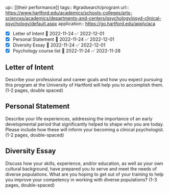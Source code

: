 ---
---
up:: [[their performance]]
tags:: #gradsearch/program
url:: https://www.hartford.edu/academics/schools-colleges/arts-sciences/academics/departments-and-centers/psychology/psyd-clinical-psychology/default.aspx
application:: https://go.hartford.edu/apply/aca

- [x] Letter of Intent 📅 2022-11-24 ✅ 2022-12-01
- [x] Personal Statement 📅 2022-11-24 ✅ 2022-12-01
- [x] Diversity Essay 📅 2022-11-24 ✅ 2022-12-01
- [x] Psychology course list 📅 2022-11-24 ✅ 2022-11-28

## Letter of Intent

Describe your professional and career goals and how you expect pursuing this program at the University of Hartford will help you to accomplish them. (1-2 pages, double spaced)

## Personal Statement

Describe your life experiences, addressing the importance of an early developmental period that significantly helped to shape who you are today. Please include how these will inform your becoming a clinical psychologist. (1-2 pages, double-spaced)

## Diversity Essay

Discuss how your skills, experience, and/or education, as well as your own cultural background, have prepared you to serve and meet the needs of diverse populations. What are you hoping to get out of your training to help you improve your competency in working with diverse populations? (1-3 pages, double-spaced)

